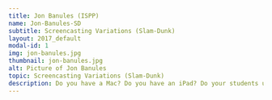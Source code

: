 ```yaml
---
title: Jon Banules (ISPP)
name: Jon-Banules-SD
subtitle: Screencasting Variations (Slam-Dunk)
layout: 2017_default
modal-id: 1
img: jon-banules.jpg
thumbnail: jon-banules.jpg
alt: Picture of Jon Banules
topic: Screencasting Variations (Slam-Dunk)
description: Do you have a Mac? Do you have an iPad? Do your students use either of these devices? Teach them ANYTHING they need to do with screencasts you create on your Mac! I'll show you a few tricks, especially if you are new to the world of screencasting. 
---
```

